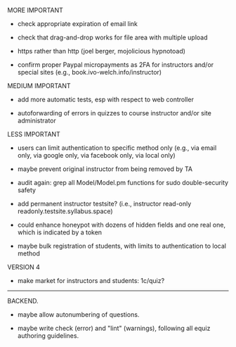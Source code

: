 
MORE IMPORTANT

- check appropriate expiration of email link

- check that drag-and-drop works for file area with multiple upload

* https rather than http (joel berger, mojolicious hypnotoad)

* confirm proper Paypal micropayments as 2FA for instructors and/or special sites (e.g., book.ivo-welch.info/instructor)


MEDIUM IMPORTANT

* add more automatic tests, esp with respect to web controller

* autoforwarding of errors in quizzes to course instructor and/or site administrator


LESS IMPORTANT

* users can limit authentication to specific method only (e.g., via email only, via google only, via facebook only, via local only)

* maybe prevent original instructor from being removed by TA

* audit again: grep all Model/Model.pm functions for sudo double-security safety

* add permanent instructor testsite? (i.e., instructor read-only  readonly.testsite.syllabus.space)

* could enhance honeypot with dozens of hidden fields and one real one, which is indicated by a token

* maybe bulk registration of students, with limits to authentication to local method



VERSION 4

* make market for instructors and students: 1c/quiz?



----------------------------------------------------------------

BACKEND.

* maybe allow autonumbering of questions.

* maybe write check (error) and "lint" (warnings), following all equiz authoring guidelines.

